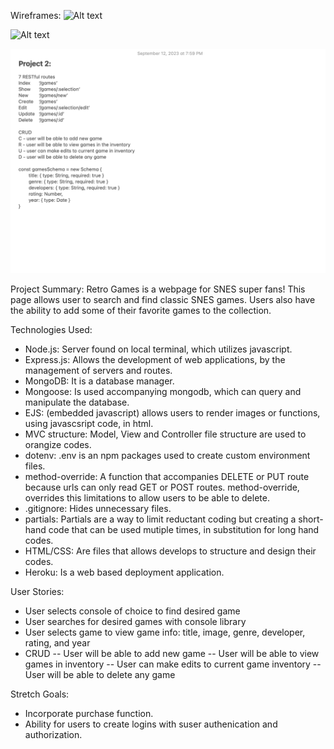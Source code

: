 Wireframes:
![Alt text](image.png)

![Alt text](image-1.png)

![Alt text](image-2.png)

Project Summary:
Retro Games is a webpage for SNES super fans! This page allows user to search and find classic SNES games. Users also have the ability to add some of their favorite games to the collection.

Technologies Used:
- Node.js: Server found on local terminal, which utilizes javascript.
- Express.js: Allows the development of web applications, by the management of servers and routes.
- MongoDB: It is a database manager.
- Mongoose: Is used  accompanying mongodb, which can query and manipulate the database.
- EJS: (embedded javascript) allows users to render images or functions, using javascsript code, in html.
- MVC structure: Model, View and Controller file structure are used to orangize codes.
- dotenv: .env is an npm packages used to create custom environment files.
- method-override: A function that accompanies DELETE or PUT route because urls can only read GET or POST routes. method-override, overrides this limitations to allow users to be able to delete. 
- .gitignore: Hides unnecessary files.
- partials: Partials are a way to limit reductant coding but creating a short-hand code that can be used mutiple times, in substitution for long hand codes. 
- HTML/CSS: Are files that allows develops to structure and design their codes.
- Heroku: Is a web based deployment application. 

User Stories:
- User selects console of choice to find desired game
- User searches for desired games with console library
- User selects game to view game info: title, image, genre, developer, rating, and year
- CRUD 
-- User will be able to add new game
-- User will be able to view games in inventory
-- User can make edits to current game inventory
-- User will be able to delete any game

Stretch Goals:
- Incorporate purchase function.
- Ability for users to create logins with suser authenication and authorization.
